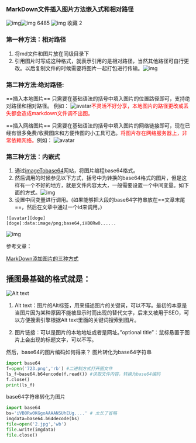 ### MarkDown文件插入图片方法嵌入式和相对路径

![img](D:\Typora_pic\reprint.png)![img](D:\Typora_pic\articleRead.png) 6485 ![img](D:\Typora_pic\collect.png) 收藏 2

### 第一种方法：相对路径

1. 将md文件和图片放在同级目录下
2. 引用图片时写成这种格式，就表示引用的是相对路径，当然其他路径可自行更改。以后复制文件的时候需要将图片一起打包进行传输。![img](D:\Typora_pic\20190215143312575.PNG)

### 第二种方法:绝对路径:

==插入本地图片==
只需要在基础语法的括号中填入图片的位置路径即可，支持绝对路径和相对路径。
例如：
![avatar](/home/picture/1.png)<font color=red>不灵活不好分享，本地图片的路径更改或丢失都会造成markdown文件调不出图。</font>	

==插入网络图片==
只需要在基础语法的括号中填入图片的网络链接即可，现在已经有很多免费/收费图床和方便传图的小工具可选。<font color=red>将图片存在网络服务器上，非常依赖网络。</font>例如：
![avatar](http://baidu.com/pic/doge.png)



### 第三种方法：内嵌式

1. 通过[imageTobase64](http://imgbase64.duoshitong.com/)网站，将图片编程base64格式。
2. 然后调用的时候参见以下方式，括号中为转换的base64格式的图片，但是这样有一个不好的地方，就是文件内容太大，一般需要设置一个中间变量。如下面的方式。![img](D:\Typora_pic\20190215144220769.PNG)
3. 设置中间变量进行调用。(如果能够把大段的base64字符串放在==文章末尾==，然后在文章中通过一个id来调用，)
```
![avatar][doge]
[doge]:data:image/png;base64,iVBORw0......

```
![img](D:\Typora_pic\20190215144141324.PNG)

参考文章：

 [MarkDown添加图片的三种方式](https://blog.csdn.net/SlaughterDevil/article/details/79255933)

## 插图最基础的格式就是：

![Alt text](图片链接 "optional title")

1. Alt text：图片的Alt标签，用来描述图片的关键词，可以不写。最初的本意是当图片因为某种原因不能被显示时而出现的替代文字，后来又被用于SEO，可以方便搜索引擎根据Alt text里面的关键词搜索到图片。

2. 图片链接：可以是图片的本地地址或者是网址。”optional title”：鼠标悬置于图片上会出现的标题文字，可以不写。




然后，base64的图片编码如何得来？
图片转化为base64字符串

```python
import base64
f=open('723.png','rb') #二进制方式打开图文件
ls_f=base64.b64encode(f.read()) #读取文件内容，转换为base64编码
f.close()
print(ls_f)
```

base64字符串转化为图片

```python
import base64
bs='iVBORw0KGgoAAAANSUhEUg....' # 太长了省略
imgdata=base64.b64decode(bs)
file=open('2.jpg','wb')
file.write(imgdata)
file.close()
```

